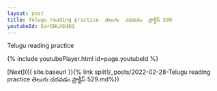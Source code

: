 ```yaml
---
layout: post
title: Telugu reading practice  తెలుగు  చదవడం  ప్రాక్టీస్ 530
youtubeId: EarQNLXEdEQ
---
```

 
 
Telugu reading practice
 
 
 
 
 


{% include youtubePlayer.html id=page.youtubeId %}
 
[Next]({{ site.baseurl }}{% link  split1/_posts/2022-02-28-Telugu reading practice  తెలుగు  చదవడం  ప్రాక్టీస్ 529.md%})
 

